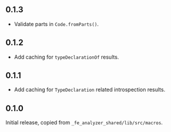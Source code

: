 ## 0.1.3

- Validate parts in `Code.fromParts()`.

## 0.1.2

- Add caching for `typeDeclarationOf` results.

## 0.1.1

- Add caching for `TypeDeclaration` related introspection results.

## 0.1.0

Initial release, copied from `_fe_analyzer_shared/lib/src/macros`.
